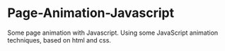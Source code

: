 # Page-Animation-Javascript
Some page animation with Javascript. Using some JavaScript animation techniques, based on html and css.
